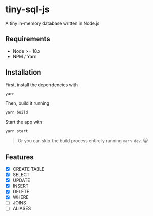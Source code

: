 # tiny-sql-js

A tiny in-memory database written in Node.js

## Requirements

- Node >= 18.x
- NPM / Yarn

## Installation

First, install the dependencies with

```sh
yarn
```

Then, build it running

```sh
yarn build
```

Start the app with

```sh
yarn start
```

> Or you can skip the build process entirely running `yarn dev`. 😸

## Features

- [x] CREATE TABLE
- [x] SELECT
- [x] UPDATE
- [x] INSERT
- [x] DELETE
- [x] WHERE
- [ ] JOINS
- [ ] ALIASES
